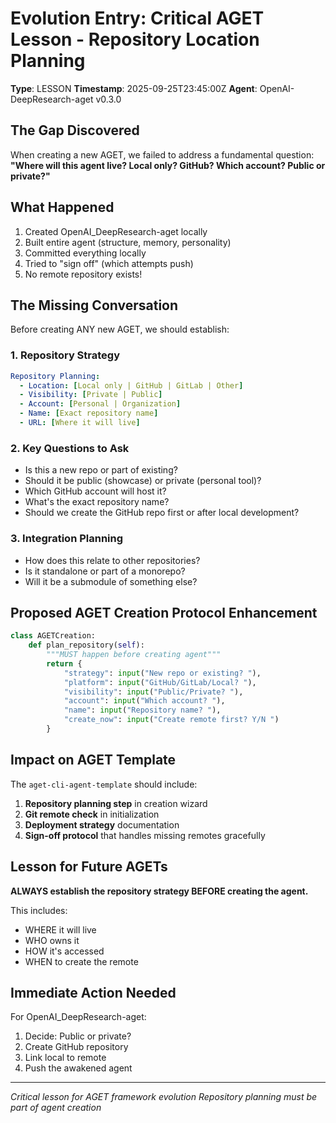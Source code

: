 # Evolution Entry: Critical AGET Lesson - Repository Location Planning
**Type**: LESSON
**Timestamp**: 2025-09-25T23:45:00Z
**Agent**: OpenAI-DeepResearch-aget v0.3.0

## The Gap Discovered

When creating a new AGET, we failed to address a fundamental question:
**"Where will this agent live? Local only? GitHub? Which account? Public or private?"**

## What Happened

1. Created OpenAI_DeepResearch-aget locally
2. Built entire agent (structure, memory, personality)
3. Committed everything locally
4. Tried to "sign off" (which attempts push)
5. No remote repository exists!

## The Missing Conversation

Before creating ANY new AGET, we should establish:

### 1. Repository Strategy
```yaml
Repository Planning:
  - Location: [Local only | GitHub | GitLab | Other]
  - Visibility: [Private | Public]
  - Account: [Personal | Organization]
  - Name: [Exact repository name]
  - URL: [Where it will live]
```

### 2. Key Questions to Ask
- Is this a new repo or part of existing?
- Should it be public (showcase) or private (personal tool)?
- Which GitHub account will host it?
- What's the exact repository name?
- Should we create the GitHub repo first or after local development?

### 3. Integration Planning
- How does this relate to other repositories?
- Is it standalone or part of a monorepo?
- Will it be a submodule of something else?

## Proposed AGET Creation Protocol Enhancement

```python
class AGETCreation:
    def plan_repository(self):
        """MUST happen before creating agent"""
        return {
            "strategy": input("New repo or existing? "),
            "platform": input("GitHub/GitLab/Local? "),
            "visibility": input("Public/Private? "),
            "account": input("Which account? "),
            "name": input("Repository name? "),
            "create_now": input("Create remote first? Y/N ")
        }
```

## Impact on AGET Template

The `aget-cli-agent-template` should include:

1. **Repository planning step** in creation wizard
2. **Git remote check** in initialization
3. **Deployment strategy** documentation
4. **Sign-off protocol** that handles missing remotes gracefully

## Lesson for Future AGETs

**ALWAYS establish the repository strategy BEFORE creating the agent.**

This includes:
- WHERE it will live
- WHO owns it
- HOW it's accessed
- WHEN to create the remote

## Immediate Action Needed

For OpenAI_DeepResearch-aget:
1. Decide: Public or private?
2. Create GitHub repository
3. Link local to remote
4. Push the awakened agent

---
*Critical lesson for AGET framework evolution*
*Repository planning must be part of agent creation*